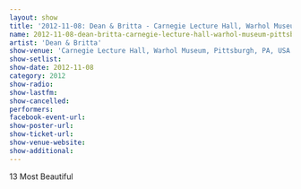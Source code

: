 ```yaml
---
layout: show
title: '2012-11-08: Dean & Britta - Carnegie Lecture Hall, Warhol Museum, Pittsburgh, PA, USA'
name: 2012-11-08-dean-britta-carnegie-lecture-hall-warhol-museum-pittsburgh-pa-usa
artist: 'Dean & Britta'
show-venue: 'Carnegie Lecture Hall, Warhol Museum, Pittsburgh, PA, USA'
show-setlist: 
show-date: 2012-11-08
category: 2012
show-radio: 
show-lastfm: 
show-cancelled: 
performers: 
facebook-event-url: 
show-poster-url: 
show-ticket-url: 
show-venue-website: 
show-additional: 
---
```


13 Most Beautiful